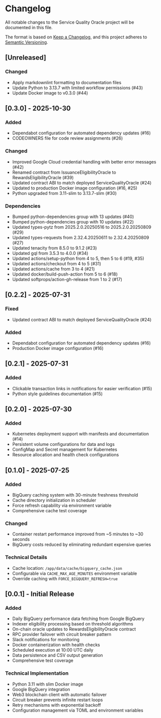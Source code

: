 # Changelog

All notable changes to the Service Quality Oracle project will be documented in this file.

The format is based on [Keep a Changelog](https://keepachangelog.com/en/1.0.0/),
and this project adheres to [Semantic Versioning](https://semver.org/spec/v2.0.0.html).

## [Unreleased]

### Changed

- Apply markdownlint formatting to documentation files
- Update Python to 3.13.7 with limited workflow permissions (#43)
- Update Docker image to v0.3.0 (#44)

## [0.3.0] - 2025-10-30

### Added

- Dependabot configuration for automated dependency updates (#16)
- CODEOWNERS file for code review assignments (#26)

### Changed

- Improved Google Cloud credential handling with better error messages (#42)
- Renamed contract from IssuanceEligibilityOracle to RewardsEligibilityOracle (#39)
- Updated contract ABI to match deployed ServiceQualityOracle (#24)
- Updated to production Docker image configuration (#16, #25)
- Python upgraded from 3.11-slim to 3.13.7-slim (#30)

### Dependencies

- Bumped python-dependencies group with 13 updates (#40)
- Bumped python-dependencies group with 10 updates (#22)
- Updated types-pytz from 2025.2.0.20250516 to 2025.2.0.20250809 (#29)
- Updated types-requests from 2.32.4.20250611 to 2.32.4.20250809 (#27)
- Updated tenacity from 8.5.0 to 9.1.2 (#23)
- Updated gql from 3.5.3 to 4.0.0 (#34)
- Updated actions/setup-python from 4 to 5, then 5 to 6 (#19, #35)
- Updated actions/checkout from 4 to 5 (#31)
- Updated actions/cache from 3 to 4 (#21)
- Updated docker/build-push-action from 5 to 6 (#18)
- Updated softprops/action-gh-release from 1 to 2 (#17)

## [0.2.2] - 2025-07-31

### Fixed

- Updated contract ABI to match deployed ServiceQualityOracle (#24)

### Added

- Dependabot configuration for automated dependency updates (#16)
- Production Docker image configuration (#16)

## [0.2.1] - 2025-07-31

### Added

- Clickable transaction links in notifications for easier verification (#15)
- Python style guidelines documentation (#15)

## [0.2.0] - 2025-07-30

### Added

- Kubernetes deployment support with manifests and documentation (#14)
- Persistent volume configurations for data and logs
- ConfigMap and Secret management for Kubernetes
- Resource allocation and health check configurations

## [0.1.0] - 2025-07-25

### Added

- BigQuery caching system with 30-minute freshness threshold
- Cache directory initialization in scheduler
- Force refresh capability via environment variable
- Comprehensive cache test coverage

### Changed

- Container restart performance improved from ~5 minutes to ~30 seconds
- BigQuery costs reduced by eliminating redundant expensive queries

### Technical Details

- Cache location: `/app/data/cache/bigquery_cache.json`
- Configurable via `CACHE_MAX_AGE_MINUTES` environment variable
- Override caching with `FORCE_BIGQUERY_REFRESH=true`

## [0.0.1] - Initial Release

### Added

- Daily BigQuery performance data fetching from Google BigQuery
- Indexer eligibility processing based on threshold algorithms
- On-chain oracle updates to RewardsEligibilityOracle contract
- RPC provider failover with circuit breaker pattern
- Slack notifications for monitoring
- Docker containerization with health checks
- Scheduled execution at 10:00 UTC daily
- Data persistence and CSV output generation
- Comprehensive test coverage

### Technical Implementation

- Python 3.11 with slim Docker image
- Google BigQuery integration
- Web3 blockchain client with automatic failover
- Circuit breaker prevents infinite restart loops
- Retry mechanisms with exponential backoff
- Configuration management via TOML and environment variables
